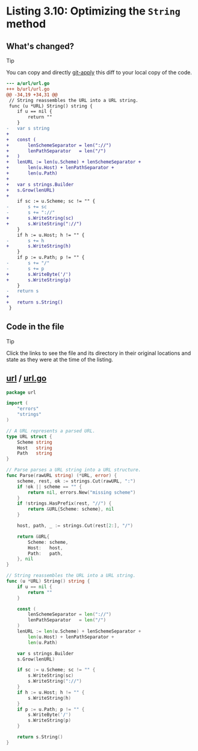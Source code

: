 # Listing 3.10: Optimizing the `String` method

## What's changed?

> [!TIP]
> You can copy and directly [git-apply](https://tldr.inbrowser.app/pages/common/git-apply) this diff to your local copy of the code.

```diff
--- a/url/url.go
+++ b/url/url.go
@@ -34,19 +34,31 @@
 // String reassembles the URL into a URL string.
 func (u *URL) String() string {
 	if u == nil {
 		return ""
 	}
-	var s string
+
+	const (
+		lenSchemeSeparator = len("://")
+		lenPathSeparator   = len("/")
+	)
+	lenURL := len(u.Scheme) + lenSchemeSeparator +
+		len(u.Host) + lenPathSeparator +
+		len(u.Path)
+
+	var s strings.Builder
+	s.Grow(lenURL)
+
 	if sc := u.Scheme; sc != "" {
-		s += sc
-		s += "://"
+		s.WriteString(sc)
+		s.WriteString("://")
 	}
 	if h := u.Host; h != "" {
-		s += h
+		s.WriteString(h)
 	}
 	if p := u.Path; p != "" {
-		s += "/"
-		s += p
+		s.WriteByte('/')
+		s.WriteString(p)
 	}
-	return s
+
+	return s.String()
 }

```
## Code in the file

> [!TIP]
> Click the links to see the file and its directory in their original locations and state as they were at the time of the listing.

## [url](https://github.com/inancgumus/gobyexample/blob/f8e04e737bf63ff4d4e344ab691e8ee05e0eb292/url) / [url.go](https://github.com/inancgumus/gobyexample/blob/f8e04e737bf63ff4d4e344ab691e8ee05e0eb292/url/url.go)

```go
package url

import (
	"errors"
	"strings"
)

// A URL represents a parsed URL.
type URL struct {
	Scheme string
	Host   string
	Path   string
}

// Parse parses a URL string into a URL structure.
func Parse(rawURL string) (*URL, error) {
	scheme, rest, ok := strings.Cut(rawURL, ":")
	if !ok || scheme == "" {
		return nil, errors.New("missing scheme")
	}
	if !strings.HasPrefix(rest, "//") {
		return &URL{Scheme: scheme}, nil
	}

	host, path, _ := strings.Cut(rest[2:], "/")

	return &URL{
		Scheme: scheme,
		Host:   host,
		Path:   path,
	}, nil
}

// String reassembles the URL into a URL string.
func (u *URL) String() string {
	if u == nil {
		return ""
	}

	const (
		lenSchemeSeparator = len("://")
		lenPathSeparator   = len("/")
	)
	lenURL := len(u.Scheme) + lenSchemeSeparator +
		len(u.Host) + lenPathSeparator +
		len(u.Path)

	var s strings.Builder
	s.Grow(lenURL)

	if sc := u.Scheme; sc != "" {
		s.WriteString(sc)
		s.WriteString("://")
	}
	if h := u.Host; h != "" {
		s.WriteString(h)
	}
	if p := u.Path; p != "" {
		s.WriteByte('/')
		s.WriteString(p)
	}

	return s.String()
}
```

